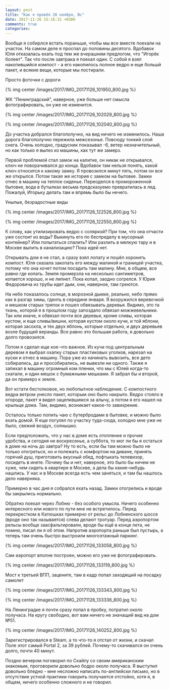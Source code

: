 ```yaml
---
layout: post
title: "Как я провёл 26 ноября, Вс"
date: 2017-11-26 15:16:31 +0300
comments: true
categories: 
---
```

Вообще я собирлся встать пораньше, чтобы мы все вместе поехали на участок. На самом деле я проспал до половины десятого. Вдобавок Юля отказалась ехать под тем же вчерашним предлогом, что "Игорёк болеет". Так что после завтрака я поехал один. С собой я взял накопившийся компост - а его накопилось полное ведро и еще большй пакет, и всякие вещи, которые мы постирали.

Просто фоточки с дороги

{% img center /images/2017/IMG_20171126_101950_800.jpg %}

ЖК "Ленинградский", наверное, уже больше нет смысла фотографировать, он уже не изменится.

{% img center /images/2017/IMG_20171126_102029_800.jpg %}

{% img center /images/2017/IMG_20171126_102040_800.jpg %}

До участка добрался благополучно, на вид ничего не изменилось. Наша дорога благополучно пережила межсезонье. Повсюду тонкий слой снега. Очень холодно, градусник показывал -6, ветер незначительный, но как только я вылез из машины, как тут же замерз. 

Первой проблемой стал замок на калитке, он никак не открывался, ключ не поворачивался до конца. Вдобавок там нельзя понять, какой ключ относится к какому замку. Я провозился минут пять, потом он все же открылся. Потом такая же история с замком на бытовке. Замки отнес в машину на теплое сиденье. Переоделся в промороженной бытовке, вода в бутылках весьма предсказуемо превратилась в лед. Пожалуй, Игорьку делать там и впрямь было бы нечего.

Унылые, безрадостные виды

{% img center /images/2017/IMG_20171126_122526_800.jpg %}


{% img center /images/2017/IMG_20171126_122550_800.jpg %}

К слову, как утилизировать ведро с соляркой? При том, что она отчасти уже состоит из воды? Выкинуть его по беспределу в мусорный контейнер? Или попытаться спалить? Или разлить в мелкую тару и в Москве вылить в канализацию? Пока идей нет.

Открывать дом я не стал, а сразу взял лопату и пошёл хоронить компост. Юля сказала закопать его между малиной и границей участка, потому что она хочет потом посадить там малину. Мне, в общем, все равно где копать. Земля промерзла на несколько сантиметров, копается хорошо, и не липнет. Пока копал, заодно согрелся. У Юрия Федоровича из трубы идет дым, они, наверное, там греются.

На небе показалось солнце, в морозной дымке, реально, небо прямо как в разгар зимы, гденть в середине января. Я вооружился веревочкой и мешком старых тряпок и пошел обвязывать деревья. Видимо, это та ткань, которой я в прошлом году запоздало обвязал можжевельники. Так или иначе, я обвязал почти все деревья, кроме сливы, которая кустом, и еще сливы/вишни, которая кустом около кучи, и той яблони, которая засохла, и тех двух яблонь, которые отдельно, и двух деревьев возле будущей веранды. Все равно это большая работа, я довольно долго провозился.

Потом я сделал еще кое-что важное. Из кучи под центральным деревом я выбрал охапку старых пластиковых уголков, нарезал на куски и отнес в машину. Пора уже из начинать вывозить, все дето собирались, да и прособирались, не вывезли ни одного. Также я запихал в машину огромный ком пленки, что мы с Юлей когда-то скатали, и один мешок с бумажными мешками. Я забрал бы и второй, да он примерз к земле.

Вот кстати бестолковое, но любопытное наблюдение. С компостного ведра ветром унесло пакет, которым оно было накрыто. Ведро стояло в огороде, пакет я видел зацепившимся за алычу, а потом я его нашел на крыльце дома. Там, видимо, возникает какое-то завихрение.

Осталось только попить чаю с бутербродами в бытовке, и можно было ехать домой. Я еще погулял по участку туда-сюда, холодно мне уже не было, свежий воздух, солнышко.

Если предположить, что у нас в доме есть отопление и прочие удобства, и сегодня не воскресенье, а суббота, то мог ли бы я остаться в доме на ночь до завтра? Ну то есть, если бы там можно было не только отогреться, но и полежать с комфортом на диване, принять горячий душ, приготовить вкусный обед, пофтыкать телевизор, посидеть в инете. Почему бы и нет, наверное, это было бы ничем не хуже, чем сидеть в квартире в Москве, а дела бы какие-нибудь нашлись. У нас и в Москве всегда есть чем заняться, и там бы нашлось дело наверняка. 

Примерно в час дня я собрался ехать назад. Замки отогрелись и вроде бы закрылись нормально. 

Обратно поехал через Лобню - без особого умысла. Ничего особенно интересного или нового по пути мне не встретилось. Перед перекрестком в Катюшках примерно от рельс до Лобненского шоссе (вроде оно так называется) слева делают тротуар. Перед аэропортом рельсы вообще заасфальтировали, вроде бы ещё в конце лета, не помню, писал ли я об этом. Напротив аэропорта раньше был пустырь, а теперь там очень быстро выстроили многоэтажный паркинг. 

{% img center /images/2017/IMG_20171126_133058_800.jpg %}

Сам аэропорт вполне построен, можно его уже не фотографировать.

{% img center /images/2017/IMG_20171126_133119_800.jpg %}

Мост к третьей ВПП, зацените, там в кадр попал заходящий на посадку самолет

{% img center /images/2017/IMG_20171126_133343_800.jpg %}

{% img center /images/2017/IMG_20171126_133336_800.jpg %}

На Ленинградке я почти сразу попал в пробку, потратил около получаса. На кругу свободно, вот вам ничего не значащий вид на дом №51.

{% img center /images/2017/IMG_20171126_140252_800.jpg %}

Зарегистрировался в Steam, а то что-то я отстал от жизни, и скачал Поле этот самый Portal 2, за 39 рублей. Почему-то скачивался он очень долго, почти 40 минут.

Поздно вечером поговорил по Скайпу со своим американским знакомым, проговорили довольно бодро около получаса. Я выступил довольно бледно - мне несложно написать по-английски письмо, но в отсутствие устной практики говорить получается отстойно, хотя я, в общем, ничего особенно сложного и не говорил.